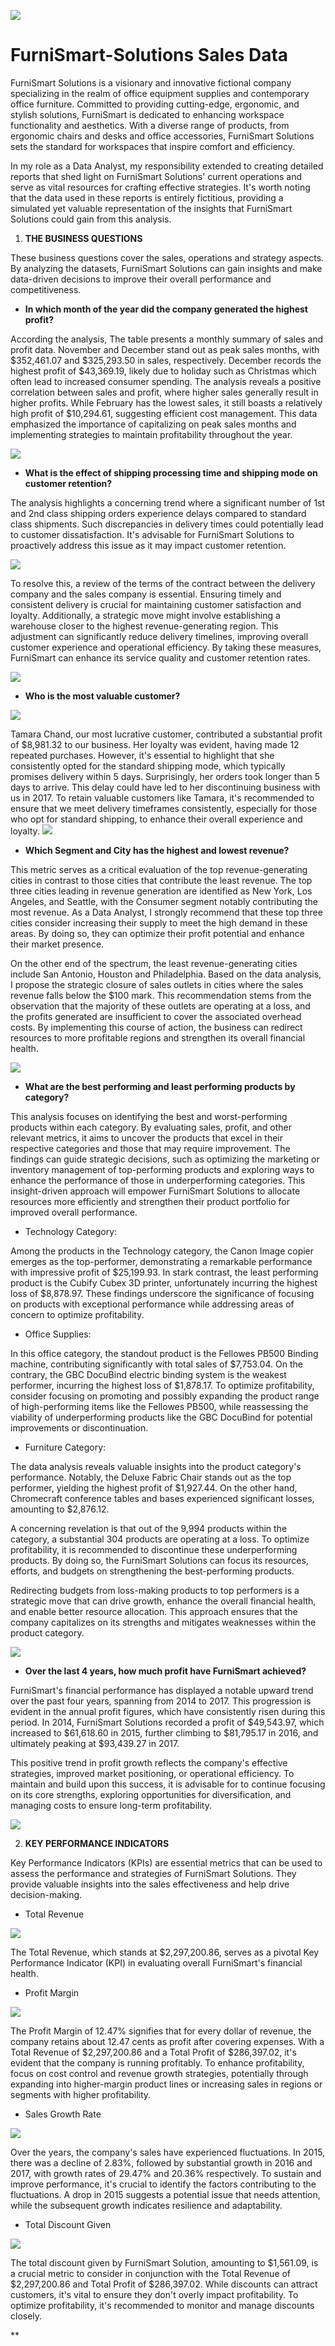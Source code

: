 ![](R.jfif)

# FurniSmart-Solutions Sales Data

FurniSmart Solutions is a visionary and innovative fictional company specializing in the realm of office equipment supplies and contemporary office furniture. Committed to providing cutting-edge, ergonomic, and stylish solutions, FurniSmart is dedicated to enhancing workspace functionality and aesthetics. With a diverse range of products, from ergonomic chairs and desks and office accessories, FurniSmart Solutions sets the standard for workspaces that inspire comfort and efficiency.

In my role as a Data Analyst, my responsibility extended to creating detailed reports that shed light on FurniSmart Solutions' current operations and serve as vital resources for crafting effective strategies. It's worth noting that the data used in these reports is entirely fictitious, providing a simulated yet valuable representation of the insights that FurniSmart Solutions could gain from this analysis.


1. **THE BUSINESS QUESTIONS** 

These business questions cover the sales, operations and strategy aspects. By analyzing the datasets, FurniSmart Solutions can gain insights and make data-driven decisions to improve their overall performance and competitiveness.

- **In which month of the year did the company generated the highest profit?**

  
According the analysis, The table presents a monthly summary of sales and profit data. November and December stand out as peak sales months, with  $352,461.07 and $325,293.50 in sales, respectively. December records the highest profit of $43,369.19, likely due to holiday such as Christmas which often lead to increased consumer spending. The analysis reveals a positive correlation between sales and profit, where higher sales generally result in higher profits. While February has the lowest sales, it still boasts a relatively high profit of $10,294.61, suggesting efficient cost management. This data emphasized the importance of capitalizing on peak sales months and implementing strategies to maintain profitability throughout the year.

![](scr1.png)


- **What is the effect of shipping processing time and shipping mode on customer retention?**

The analysis highlights a concerning trend where a significant number of 1st and 2nd class shipping orders experience delays compared to standard class shipments. Such discrepancies in delivery times could potentially lead to customer dissatisfaction. It's advisable for FurniSmart Solutions to proactively address this issue as it may impact customer retention.

![](scr7.png)

To resolve this, a review of the terms of the contract between the delivery company and the sales company is essential. Ensuring timely and consistent delivery is crucial for maintaining customer satisfaction and loyalty. Additionally, a strategic move might involve establishing a warehouse closer to the highest revenue-generating region. This adjustment can significantly reduce delivery timelines, improving overall customer experience and operational efficiency. By taking these measures, FurniSmart can enhance its service quality and customer retention rates.

![](scr5.png)


- **Who is the most valuable customer?** 

![](scr7.png)

Tamara Chand, our most lucrative customer, contributed a substantial profit of $8,981.32 to our business. Her loyalty was evident, having made 12 repeated purchases. However, it's essential to highlight that she consistently opted for the standard shipping mode, which typically promises delivery within 5 days. Surprisingly, her orders took longer than 5 days to arrive. This delay could have led to her discontinuing business with us in 2017. To retain valuable customers like Tamara, it's recommended to ensure that we meet delivery timeframes consistently, especially for those who opt for standard shipping, to enhance their overall experience and loyalty.
![](scr6.png)


- **Which Segment and City has the highest and lowest revenue?**

This metric serves as a critical evaluation of the top revenue-generating cities in contrast to those cities that contribute the least revenue. 
The top three cities leading in revenue generation are identified as New York, Los Angeles, and Seattle, with the Consumer segment notably contributing the most revenue. As a Data Analyst, I strongly recommend that these top three cities consider increasing their supply to meet the high demand in these areas. By doing so, they can optimize their profit potential and enhance their market presence.

On the other end of the spectrum, the least revenue-generating cities include San Antonio, Houston and Philadelphia. Based on the data analysis, I propose the strategic closure of sales outlets in cities where the sales revenue falls below the $100 mark. This recommendation stems from the observation that the majority of these outlets are operating at a loss, and the profits generated are insufficient to cover the associated overhead costs. By implementing this course of action, the business can redirect resources to more profitable regions and strengthen its overall financial health.

![](scr2.png)


- **What are the best performing and least performing products by category?** 

This analysis focuses on identifying the best and worst-performing products within each category. By evaluating sales, profit, and other relevant metrics, it aims to uncover the products that excel in their respective categories and those that may require improvement. The findings can guide strategic decisions, such as optimizing the marketing or inventory management of top-performing products and exploring ways to enhance the performance of those in underperforming categories. This insight-driven approach will empower FurniSmart Solutions to allocate resources more efficiently and strengthen their product portfolio for improved overall performance.

- Technology Category:  

Among the products in the Technology category, the Canon Image copier emerges as the top-performer, demonstrating a remarkable performance with impressive profit of $25,199.93. In stark contrast, the least performing product is the Cubify Cubex 3D printer, unfortunately incurring the highest loss of $8,878.97. These findings underscore the significance of focusing on products with exceptional performance while addressing areas of concern to optimize profitability.

- Office Supplies:

In this office category, the standout product is the Fellowes PB500 Binding machine, contributing significantly with total sales of $7,753.04. On the contrary, the GBC DocuBind electric binding system is the weakest performer, incurring the highest loss of $1,878.17. To optimize profitability, consider focusing on promoting and possibly expanding the product range of high-performing items like the Fellowes PB500, while reassessing the viability of underperforming products like the GBC DocuBind for potential improvements or discontinuation.

- Furniture Category:

The data analysis reveals valuable insights into the product category's performance. Notably, the Deluxe Fabric Chair stands out as the top performer, yielding the highest profit of $1,927.44. On the other hand, Chromecraft conference tables and bases experienced significant losses, amounting to $2,876.12.

A concerning revelation is that out of the 9,994 products within the category, a substantial 304 products are operating at a loss. To optimize profitability, it is recommended to discontinue these underperforming products. By doing so, the FurniSmart Solutions can focus its resources, efforts, and budgets on strengthening the best-performing products.

Redirecting budgets from loss-making products to top performers is a strategic move that can drive growth, enhance the overall financial health, and enable better resource allocation. This approach ensures that the company capitalizes on its strengths and mitigates weaknesses within the product category.

![](scr3.png)


- **Over the last 4 years, how much profit have FurniSmart achieved?** 

FurniSmart's financial performance has displayed a notable upward trend over the past four years, spanning from 2014 to 2017. This progression is evident in the annual profit figures, which have consistently risen during this period. In 2014, FurniSmart Solutions recorded a profit of $49,543.97, which increased to $61,618.60 in 2015, further climbing to $81,795.17 in 2016, and ultimately peaking at $93,439.27 in 2017.

This positive trend in profit growth reflects the company's effective strategies, improved market positioning, or operational efficiency. To maintain and build upon this success, it is advisable for   to continue focusing on its core strengths, exploring opportunities for diversification, and managing costs to ensure long-term profitability.

![](scr4.png)


2. **KEY PERFORMANCE INDICATORS**

Key Performance Indicators (KPIs) are essential metrics that can be used to assess the performance and strategies of FurniSmart Solutions. They provide valuable insights into the sales effectiveness and help drive decision-making.

- Total Revenue
  
![](scr9.png)

The Total Revenue, which stands at $2,297,200.86, serves as a pivotal Key Performance Indicator (KPI) in evaluating overall FurniSmart's financial health. 


- Profit Margin
  
![](scr10.png)

The Profit Margin of 12.47% signifies that for every dollar of revenue, the company retains about 12.47 cents as profit after covering expenses. With a Total Revenue of $2,297,200.86 and a Total Profit of $286,397.02, it's evident that the company is running profitably. To enhance profitability, focus on cost control and revenue growth strategies, potentially through expanding into higher-margin product lines or increasing sales in regions or segments with higher profitability.


- Sales Growth Rate

![](scr8.png)

Over the years, the company's sales have experienced fluctuations. In 2015, there was a decline of 2.83%, followed by substantial growth in 2016 and 2017, with growth rates of 29.47% and 20.36% respectively. To sustain and improve performance, it's crucial to identify the factors contributing to the fluctuations. A drop in 2015 suggests a potential issue that needs attention, while the subsequent growth indicates resilience and adaptability. 


- Total Discount Given

![](scr11.png)

The total discount given by FurniSmart Solution, amounting to $1,561.09, is a crucial metric to consider in conjunction with the Total Revenue of $2,297,200.86 and Total Profit of $286,397.02.
While discounts can attract customers, it's vital to ensure they don't overly impact profitability. To optimize profitability, it's recommended to monitor and manage discounts closely. 


**



